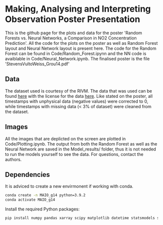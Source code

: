# Making, Analysing and Interpreting Observation Poster Presentation
This is the github page for the plots and data for the poster 'Random Forests vs. Neural Networks, a Comparison in NO2 Concentration Prediction'. All the code for the plots on the poster as well as Random Forest layout and Neural Network layout is present here. The code for the Random Forest can be found in Code/Random_Forest.ipynn and the NN code is avaiblable in Code/Neural_Network.ipynb.
The finalised poster is the file 'StevensVultoWeiss_Grou14.pdf' 
## Data
The dataset used is courtesy of the RIVM. The data that was used can be found [here](https://statline.rivm.nl/portal.html?_catalog=RIVM&_la=nl&tableId=50084NED&_theme=96) with the license for the data [here](https://creativecommons.org/licenses/by/4.0/deed.nl). Like stated on the poster, all timestamps with unphysical data (negative values) were corrected to 0, while timestamps with missing data (< 3% of dataset) were cleaned from the dataset.
 
## Images
All the images that are deplicted on the screen are plotted in Code/Plotting.ipynb. The output from both the Random Forest as well as the Neural Network are saved in the Model_results/ folder, thus it is not needed to run the models yourself to see the data. For questions, contact the authors. 


## Dependencies
It is adviced to create a new envirmonent if working with conda. 

```bash
conda create -n MAIO_g14 python=3.9.2
conda activate MAIO_g14
```

Install the required Python packages:

```bash
pip install numpy pandas xarray scipy matplotlib datetime statsmodels scikit-learn ipykernel torch torchvision torchaudio ray ray[tune]
```
